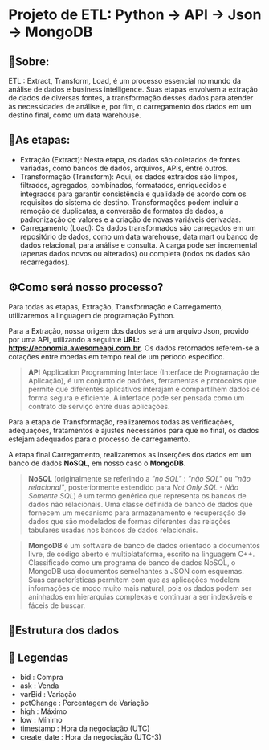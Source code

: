 # Projeto de ETL: Python -> API -> Json -> MongoDB


## 📖Sobre:
ETL : Extract, Transform, Load, é um processo essencial no mundo da análise de dados e business intelligence. Suas etapas envolvem a extração de dados de diversas fontes, a transformação desses dados para atender às necessidades de análise e, por fim, o carregamento dos dados em um destino final, como um data warehouse.

## 📑As etapas:
* Extração (Extract): Nesta etapa, os dados são coletados de fontes variadas, como bancos de dados, arquivos, APIs, entre outros.
* Transformação (Transform): Aqui, os dados extraídos são limpos, filtrados, agregados, combinados, formatados, enriquecidos e integrados para garantir consistência e qualidade de acordo com os requisitos do sistema de destino. Transformações podem incluir a remoção de duplicatas, a conversão de formatos de dados, a padronização de valores e a criação de novas variáveis derivadas.
* Carregamento (Load): Os dados transformados são carregados em um repositório de dados, como um data warehouse, data mart ou banco de dados relacional, para análise e consulta. A carga pode ser incremental (apenas dados novos ou alterados) ou completa (todos os dados são recarregados).

## ⚙Como será nosso processo?
Para todas as etapas, Extração, Transformação e Carregamento, utilizaremos a linguagem de programação Python.

Para a Extração, nossa origem dos dados será um arquivo Json, provido por uma API, utilizando a seguinte **URL: https://economia.awesomeapi.com.br**. Os dados retornados referem-se a cotações entre moedas em tempo real de um período específico.

> **API** Application Programming Interface (Interface de Programação de Aplicação), é um conjunto de padrões, ferramentas e protocolos que permite que diferentes aplicativos interajam e compartilhem dados de forma segura e eficiente. A interface pode ser pensada como um contrato de serviço entre duas aplicações.

Para a etapa de Transformação, realizaremos todas as verificações, adequações, tratamentos e ajustes necessários para que no final, os dados estejam adequados para o processo de carregamento.

A etapa final Carregamento, realizaremos as inserções dos dados em um banco de dados **NoSQL**, em nosso caso o **MongoDB**.

>**NoSQL** (originalmente se referindo a *"no SQL"* : *"não SQL"* ou *"não relacional"*, posteriormente estendido para *Not Only SQL - Não Somente SQL*) é um termo genérico que representa os bancos de dados não relacionais.
>Uma classe definida de banco de dados que fornecem um mecanismo para armazenamento e recuperação de dados que são modelados de formas diferentes das relações tabulares usadas nos bancos de dados relacionais.

>**MongoDB** é um software de banco de dados orientado a documentos livre, de código aberto e multiplataforma, escrito na linguagem C++.
>Classificado como um programa de banco de dados NoSQL, o MongoDB usa documentos semelhantes a JSON com esquemas.
>Suas características permitem com que as aplicações modelem informações de modo muito mais natural, pois os dados podem ser aninhados em hierarquias complexas e continuar a ser indexáveis e fáceis de buscar.

## 💾Estrutura dos dados

## 💬 Legendas
* bid : Compra
* ask : Venda
* varBid : Variação
* pctChange : Porcentagem de Variação
* high : Máximo
* low : Mínimo
* timestamp : Hora da negociação (UTC)
* create_date : Hora da negociação (UTC-3)





